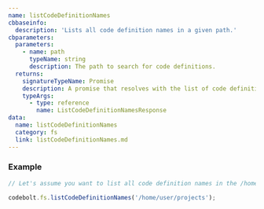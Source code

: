 ```yaml
---
name: listCodeDefinitionNames
cbbaseinfo:
  description: 'Lists all code definition names in a given path.'
cbparameters:
  parameters:
    - name: path
      typeName: string
      description: The path to search for code definitions.
  returns:
    signatureTypeName: Promise
    description: A promise that resolves with the list of code definition names.
    typeArgs:
      - type: reference
        name: ListCodeDefinitionNamesResponse
data:
  name: listCodeDefinitionNames
  category: fs
  link: listCodeDefinitionNames.md
---
```

<CBBaseInfo/> 
<CBParameters/>

### Example 

```js
// Let's assume you want to list all code definition names in the /home/user/projects directory.

codebolt.fs.listCodeDefinitionNames('/home/user/projects');